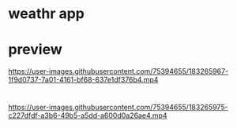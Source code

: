 # weathr app

# preview

https://user-images.githubusercontent.com/75394655/183265967-1f9d0737-7a01-4161-bf68-637e1df376b4.mp4
# 
https://user-images.githubusercontent.com/75394655/183265975-c227dfdf-a3b6-49b5-a5dd-a600d0a26ae4.mp4

